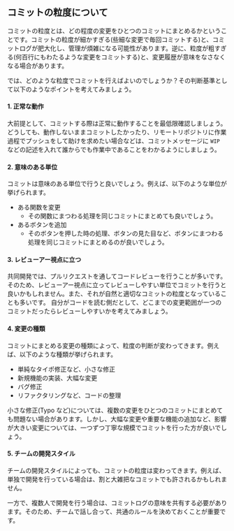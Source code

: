 ## コミットの粒度について

コミットの粒度とは、どの程度の変更をひとつのコミットにまとめるかということです。コミットの粒度が細かすぎる(些細な変更で毎回コミットする)と、コミットログが肥大化し、管理が煩雑になる可能性があります。逆に、粒度が粗すぎる(何百行にもわたるような変更をコミットする)と、変更履歴が意味をなさなくなる場合があります。

では、どのような粒度でコミットを行えばよいのでしょうか？その判断基準として以下のようなポイントを考えてみましょう。

#### 1. 正常な動作

大前提として、コミットする際は正常に動作することを最低限確認しましょう。どうしても、動作しないままコミットしたかったり、リモートリポジトリに作業過程でプッシュをして助けを求めたい場合などは、コミットメッセージに `WIP` などの記述を入れて誰からでも作業中であることをわかるようにしましょう。

#### 2. 意味のある単位

コミットは意味のある単位で行うと良いでしょう。例えば、以下のような単位が挙げられます。

- ある関数を変更
  - その関数にまつわる処理を同じコミットにまとめても良いでしょう。
- あるボタンを追加
  - そのボタンを押した時の処理、ボタンの見た目など、ボタンにまつわる処理を同じコミットにまとめるのが良いでしょう。

#### 3. レビューアー視点に立つ

共同開発では、プルリクエストを通してコードレビューを行うことが多いです。そのため、レビューアー視点に立ってレビューしやすい単位でコミットを行うと良いかもしれません。また、それが自然と適切なコミットの粒度となっていることも多いです。
自分がコードを読む側だとして、どこまでの変更範囲が一つのコミットだったらレビューしやすいかを考えてみましょう。

#### 4. 変更の種類

コミットにまとめる変更の種類によって、粒度の判断が変わってきます。例えば、以下のような種類が挙げられます。

- 単純なタイポ修正など、小さな修正
- 新規機能の実装、大幅な変更
- バグ修正
- リファクタリングなど、コードの整理

小さな修正(Typo など)については、複数の変更をひとつのコミットにまとめても問題ない場合があります。しかし、大幅な変更や重要な機能の追加など、影響が大きい変更については、一つずつ丁寧な規模でコミットを行った方が良いでしょう。

#### 5. チームの開発スタイル

チームの開発スタイルによっても、コミットの粒度は変わってきます。例えば、単独で開発を行っている場合は、割と大雑把なコミットでも許されるかもしれません。

一方で、複数人で開発を行う場合は、コミットログの意味を共有する必要があります。そのため、チームで話し合って、共通のルールを決めておくことが重要です。
